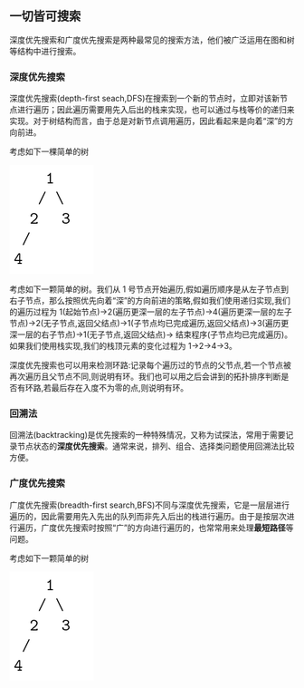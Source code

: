 ## 一切皆可搜索

深度优先搜索和广度优先搜索是两种最常见的搜索方法，他们被广泛运用在图和树等结构中进行搜索。

### 深度优先搜索

深度优先搜索(depth-first seach,DFS)在搜索到一个新的节点时，立即对该新节点进行遍历；因此遍历需要用先入后出的栈来实现，也可以通过与栈等价的递归来实现。对于树结构而言，由于总是对新节点调用遍历，因此看起来是向着“深”的方向前进。

考虑如下一棵简单的树

![](./../figs/搜索方法-简单树示意.png)

考虑如下一颗简单的树。我们从 1 号节点开始遍历,假如遍历顺序是从左子节点到右子节点，那么按照优先向着“深”的方向前进的策略,假如我们使用递归实现,我们的遍历过程为 1(起始节点)->2(遍历更深一层的左子节点)->4(遍历更深一层的左子节点)->2(无子节点,返回父结点)->1(子节点均已完成遍历,返回父结点)->3(遍历更深一层的右子节点)->1(无子节点,返回父结点)-> 结束程序(子节点均已完成遍历)。如果我们使用栈实现,我们的栈顶元素的变化过程为 1->2->4->3。

深度优先搜索也可以用来检测环路:记录每个遍历过的节点的父节点,若一个节点被再次遍历且父节点不同,则说明有环。我们也可以用之后会讲到的拓扑排序判断是否有环路,若最后存在入度不为零的点,则说明有环。



### 回溯法

回溯法(backtracking)是优先搜索的一种特殊情况，又称为试探法，常用于需要记录节点状态的**深度优先搜索**。通常来说，排列、组合、选择类问题使用回溯法比较方便。

### 广度优先搜索

广度优先搜索(breadth-first search,BFS)不同与深度优先搜索，它是一层层进行遍历的，因此需要用先入先出的队列而非先入后出的栈进行遍历。由于是按层次进行遍历，广度优先搜索时按照“广”的方向进行遍历的，也常常用来处理**最短路径**等问题。

考虑如下一颗简单的树

![](./../figs/搜索方法-简单树示意.png)



